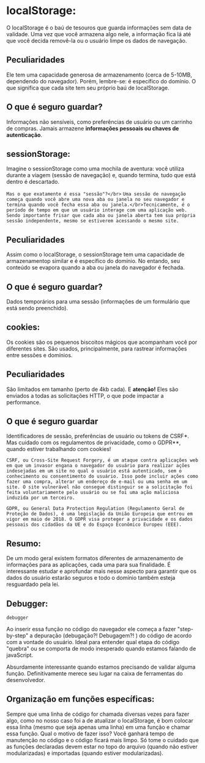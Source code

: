 # localStorage:

O localStorage é o baú de tesouros que guarda informações sem data de validade. Uma vez que você armazena algo nele, a informação fica lá até que você decida removê-la ou o usuário limpe os dados de navegação.

## Peculiaridades

Ele tem uma capacidade generosa de armazenamento (cerca de 5-10MB, dependendo do navegador). Porém, lembre-se: é específico do domínio. O que significa que cada site tem seu próprio baú de localStorage.

## O que é seguro guardar?

Informações não sensíveis, como preferências de usuário ou um carrinho de compras. Jamais armazene <strong>informações pessoais ou chaves de autenticação</strong>.

## sessionStorage:

Imagine o sessionStorage como uma mochila de aventura: você utiliza durante a viagem (sessão de navegação) e, quando termina, tudo que está dentro é descartado.

`Mas o que exatamente é essa "sessão"?</br>`
`Uma sessão de navegação começa quando você abre uma nova aba ou janela no seu navegador e termina quando você fecha essa aba ou janela.</br>Tecnicamente, é o período de tempo em que um usuário interage com uma aplicação web. Sendo importante frisar que cada aba ou janela aberta tem sua própria sessão independente, mesmo se estiverem acessando o mesmo site.`

## Peculiaridades

Assim como o localStorage, o sessionStorage tem uma capacidade de armazenamentop similar e é específico do domínio. No entando, seu conteúdo se evapora quando a aba ou janela do navegador é fechada.

## O que é seguro guardar?

Dados temporários para uma sessão (informações de um formulário que está sendo preenchido).

## cookies:

Os cookies são os pequenos biscoitos mágicos que acompanham você por diferentes sites. São usados, principalmente, para rastrear informações entre sessões e domínios.

## Peculiaridades

São limitados em tamanho (perto de 4kb cada). E <strong>atenção!</strong> Eles são enviados a todas as solicitações HTTP, o que pode impactar a performance.

## O que é seguro guardar

Identificadores de sessão, preferências de usuário ou tokens de CSRF\*. Mas cuidado com os regulamentos de privacidade, como o GDPR\*\*, quando estiver trabalhando com cookies!

`CSRF, ou Cross-Site Request Forgery, é um ataque contra aplicações web em que um invasor engana o navegador do usuário para realizar ações indesejadas em um site no qual o usuário está autenticado, sem o conhecimento ou consentimento do usuário. Isso pode incluir ações como fazer uma compra, alterar um endereço de e-mail ou uma senha em um site. O site vulnerável não consegue distinguir se a solicitação foi feita voluntariamente pelo usuário ou se foi uma ação maliciosa induzida por um terceiro.`

`GDPR, ou General Data Protection Regulation (Regulamento Geral de Proteção de Dados), é uma legislação da União Europeia que entrou em vigor em maio de 2018. O GDPR visa proteger a privacidade e os dados pessoais dos cidadãos da UE e do Espaço Econômico Europeu (EEE).`

## Resumo:

De um modo geral existem formatos diferentes de armazenamento de informações para as aplicações, cada uma para sua finalidade. É interessante estudar e aprofundar mais nesse aspecto para garantir que os dados do usuário estarão seguros e todo o domínio também esteja resguardado pela lei.

## Debugger:

`debugger`

Ao inserir essa função no código do navegador ele começa a fazer "step-by-step" a depuração (debugação?! Debugagem?! ) do código de acordo com a vontade do usuário. Ideal para entender qual etapa do código "quebra" ou se comporta de modo inesperado quando estamos falando de javaScript.

Absurdamente interessante quando estamos precisando de validar alguma função. Definitivamente merece seu lugar na caixa de ferramentas do desenvolvedor.

## Organização em funções específicas:

Sempre que uma linha de código for chamada diversas vezes para fazer algo, como no nosso caso foi a de atualizar o localStorage, é bom colocar essa linha (mesmo que seja apenas uma linha) em uma função e chamar essa função. Qual o motivo de fazer isso? Você ganhará tempo de manutenção no código e o código ficará mais limpo. Só tome o cuidado que as funções declaradas devem estar no topo do arquivo (quando não estiver modularizadas) e importadas (quando estiver modularizadas).
